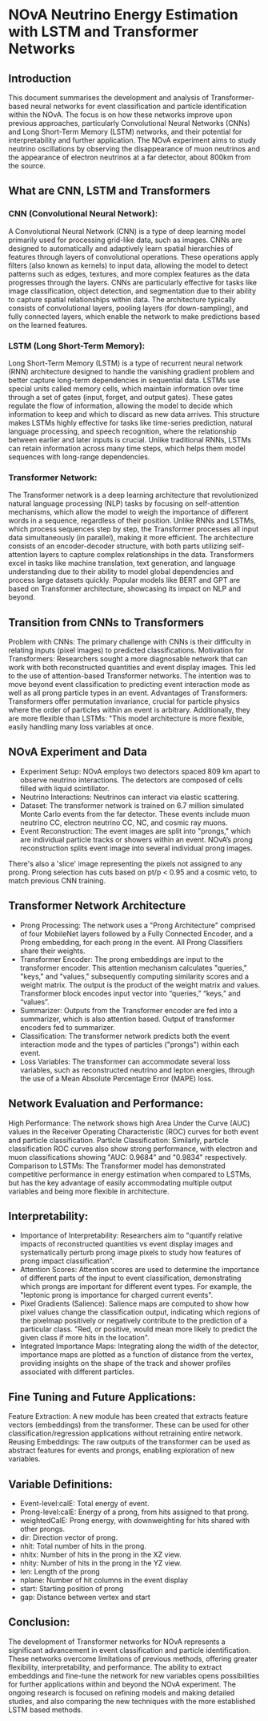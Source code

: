 # NOvA Neutrino Energy Estimation with LSTM and Transformer Networks

## Introduction

This document summarises the development and analysis of Transformer-based neural networks for event classification and particle identification within the NOvA.
The focus is on how these networks improve upon previous approaches, particularly Convolutional Neural Networks (CNNs) and Long Short-Term Memory (LSTM) networks, and their potential for interpretability and further application.
The NOvA experiment aims to study neutrino oscillations by observing the disappearance of muon neutrinos and the appearance of electron neutrinos at a far detector, about 800km from the source.

## What are CNN, LSTM and Transformers

### CNN (Convolutional Neural Network):
A Convolutional Neural Network (CNN) is a type of deep learning model primarily used for processing grid-like data, such as images.
CNNs are designed to automatically and adaptively learn spatial hierarchies of features through layers of convolutional operations.
These operations apply filters (also known as kernels) to input data, allowing the model to detect patterns such as edges, textures, and more complex features as the data progresses through the layers.
CNNs are particularly effective for tasks like image classification, object detection, and segmentation due to their ability to capture spatial relationships within data.
The architecture typically consists of convolutional layers, pooling layers (for down-sampling), and fully connected layers, which enable the network to make predictions based on the learned features.

### LSTM (Long Short-Term Memory):
Long Short-Term Memory (LSTM) is a type of recurrent neural network (RNN) architecture designed to handle the vanishing gradient problem and better capture long-term dependencies in sequential data.
LSTMs use special units called memory cells, which maintain information over time through a set of gates (input, forget, and output gates).
These gates regulate the flow of information, allowing the model to decide which information to keep and which to discard as new data arrives.
This structure makes LSTMs highly effective for tasks like time-series prediction, natural language processing, and speech recognition, where the relationship between earlier and later inputs is crucial.
Unlike traditional RNNs, LSTMs can retain information across many time steps, which helps them model sequences with long-range dependencies.

### Transformer Network:
The Transformer network is a deep learning architecture that revolutionized natural language processing (NLP) tasks by focusing on self-attention mechanisms, which allow the model to weigh the importance of different words in a sequence, regardless of their position.
Unlike RNNs and LSTMs, which process sequences step by step, the Transformer processes all input data simultaneously (in parallel), making it more efficient.
The architecture consists of an encoder-decoder structure, with both parts utilizing self-attention layers to capture complex relationships in the data.
Transformers excel in tasks like machine translation, text generation, and language understanding due to their ability to model global dependencies and process large datasets quickly.
Popular models like BERT and GPT are based on Transformer architecture, showcasing its impact on NLP and beyond.

## Transition from CNNs to Transformers

Problem with CNNs: The primary challenge with CNNs is their difficulty in relating inputs (pixel images) to predicted classifications.
Motivation for Transformers: Researchers sought a more diagnosable network that can work with both reconstructed quantities and event display images.
This led to the use of attention-based Transformer networks.
The intention was to move beyond event classification to predicting event interaction mode as well as all prong particle types in an event.
Advantages of Transformers: Transformers offer permutation invariance, crucial for particle physics where the order of particles within an event is arbitrary.
Additionally, they are more flexible than LSTMs: "This model architecture is more flexible, easily handling many loss variables at once.

## NOvA Experiment and Data

- Experiment Setup: NOvA employs two detectors spaced 809 km apart to observe neutrino interactions.
The detectors are composed of cells filled with liquid scintillator.
- Neutrino Interactions: Neutrinos can interact via elastic scattering.
- Dataset: The transformer network is trained on 6.7 million simulated Monte Carlo events from the far detector.
These events include muon neutrino  CC, electron neutrino CC, NC, and cosmic ray muons.
- Event Reconstruction: The event images are split into "prongs," which are individual particle tracks or showers within an event.
NOvA’s prong reconstruction splits event image into several individual prong images.

There's also a 'slice' image representing the pixels not assigned to any prong.
Prong selection has cuts based on pt/p < 0.95 and a cosmic veto, to match previous CNN training.

## Transformer Network Architecture

- Prong Processing: The network uses a "Prong Architecture" comprised of four MobileNet layers followed by a Fully Connected Encoder, and a Prong embedding, for each prong in the event.
All Prong Classifiers share their weights.
- Transformer Encoder: The prong embeddings are input to the transformer encoder.
This attention mechanism calculates "queries," "keys," and "values," subsequently computing similarity scores and a weight matrix.
The output is the product of the weight matrix and values. Transformer block encodes input vector into “queries,” “keys,” and “values”.
- Summarizer: Outputs from the Transformer encoder are fed into a summarizer, which is also attention based.
Output of transformer encoders fed to summarizer.
- Classification: The transformer network predicts both the event interaction mode and the types of particles ("prongs") within each event.
- Loss Variables: The transformer can accommodate several loss variables, such as reconstructed neutrino and lepton energies, through the use of a Mean Absolute Percentage Error (MAPE) loss.

## Network Evaluation and Performance:

High Performance: The network shows high Area Under the Curve (AUC) values in the Receiver Operating Characteristic (ROC) curves for both event and particle classification.
Particle Classification: Similarly, particle classification ROC curves also show strong performance, with electron and muon classifications showing "AUC: 0.9684" and "0.9834" respectively.
Comparison to LSTMs: The Transformer model has demonstrated competitive performance in energy estimation when compared to LSTMs, but has the key advantage of easily accommodating multiple output variables and being more flexible in architecture.

## Interpretability:

- Importance of Interpretability: Researchers aim to "quantify relative impacts of reconstructed quantities vs event display images and systematically perturb prong image pixels to study how features of prong impact classification".
- Attention Scores: Attention scores are used to determine the importance of different parts of the input to event classification, demonstrating which prongs are important for different event types.
For example, the "leptonic prong is importance for charged current events".
- Pixel Gradients (Salience): Salience maps are computed to show how pixel values change the classification output, indicating which regions of the pixelmap positively or negatively contribute to the prediction of a particular class.
"Red, or positive, would mean more likely to predict the given class if more hits in the location".
- Integrated Importance Maps: Integrating along the width of the detector, importance maps are plotted as a function of distance from the vertex, providing insights on the shape of the track and shower profiles associated with different particles.

## Fine Tuning and Future Applications:
Feature Extraction: A new module has been created that extracts feature vectors (embeddings) from the transformer.
These can be used for other classification/regression applications without retraining entire network.
Reusing Embeddings: The raw outputs of the transformer can be used as abstract features for events and prongs, enabling exploration of new variables.

## Variable Definitions:


- Event-level:calE: Total energy of event.
- Prong-level:calE: Energy of a prong, from hits assigned to that prong.
- weightedCalE: Prong energy, with downweighting for hits shared with other prongs.
- dir: Direction vector of prong.
- nhit: Total number of hits in the prong.
- nhitx: Number of hits in the prong in the XZ view.
- nhity: Number of hits in the prong in the YZ view.
- len: Length of the prong
- nplane: Number of hit columns in the event display
- start: Starting position of prong
- gap: Distance between vertex and start

## Conclusion:

The development of Transformer networks for NOvA represents a significant advancement in event classification and particle identification.
These networks overcome limitations of previous methods, offering greater flexibility, interpretability, and performance.
The ability to extract embeddings and fine-tune the network for new variables opens possibilities for further applications within and beyond the NOvA experiment.
The ongoing research is focused on refining models and making detailed studies, and also comparing the new techniques with the more established LSTM based methods.



